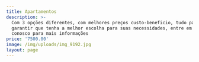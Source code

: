 ```yaml
---
title: Apartamentos
description: >-
  Com 3 opções diferentes, com melhores preços custo-beneficio, tudo para
  garantir que tenha a melhor escolha para suas necessidades, entre em contacto
  conosco para mais informações
price: '7500.00'
image: /img/uploads/img_9192.jpg
layout: page
---
```


